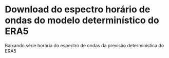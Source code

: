 # Download do espectro horário de ondas do modelo determinístico do ERA5
Baixando série horária do espectro de ondas da previsão determinística do ERA5
